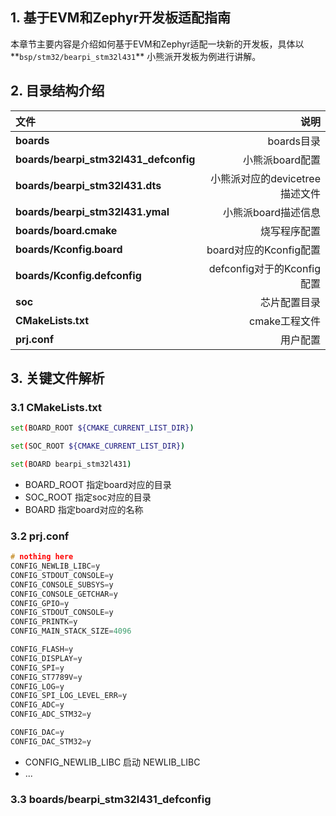 ## 1. 基于EVM和Zephyr开发板适配指南

本章节主要内容是介绍如何基于EVM和Zephyr适配一块新的开发板，具体以**`bsp/stm32/bearpi_stm32l431`** 小熊派开发板为例进行讲解。

## 2. 目录结构介绍

| 文件      |    说明|
| :-------- | --------:|
| **boards**| boards目录 |
| **boards/bearpi_stm32l431_defconfig**| 小熊派board配置 |
| **boards/bearpi_stm32l431.dts**| 小熊派对应的devicetree描述文件 |
| **boards/bearpi_stm32l431.ymal**| 小熊派board描述信息 |
| **boards/board.cmake**|   烧写程序配置  | 
| **boards/Kconfig.board**|   board对应的Kconfig配置  | 
| **boards/Kconfig.defconfig**|   defconfig对于的Kconfig配置  |
| **soc**|  芯片配置目录  | 
| **CMakeLists.txt**|  cmake工程文件|
| **prj.conf**|   用户配置|


## 3. 关键文件解析


### 3.1 CMakeLists.txt

```sh
set(BOARD_ROOT ${CMAKE_CURRENT_LIST_DIR})

set(SOC_ROOT ${CMAKE_CURRENT_LIST_DIR})

set(BOARD bearpi_stm32l431)
```

+ BOARD_ROOT 指定board对应的目录
+ SOC_ROOT 指定soc对应的目录
+ BOARD 指定board对应的名称

### 3.2 prj.conf

```c
# nothing here
CONFIG_NEWLIB_LIBC=y
CONFIG_STDOUT_CONSOLE=y
CONFIG_CONSOLE_SUBSYS=y
CONFIG_CONSOLE_GETCHAR=y
CONFIG_GPIO=y
CONFIG_STDOUT_CONSOLE=y
CONFIG_PRINTK=y
CONFIG_MAIN_STACK_SIZE=4096

CONFIG_FLASH=y
CONFIG_DISPLAY=y
CONFIG_SPI=y
CONFIG_ST7789V=y
CONFIG_LOG=y
CONFIG_SPI_LOG_LEVEL_ERR=y
CONFIG_ADC=y
CONFIG_ADC_STM32=y

CONFIG_DAC=y
CONFIG_DAC_STM32=y

```

+ CONFIG_NEWLIB_LIBC 启动 NEWLIB_LIBC
+ ...

### 3.3 boards/bearpi_stm32l431_defconfig

